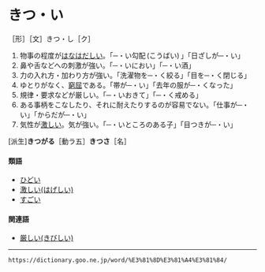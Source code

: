 # きつ・い
［形］［文］きつ・し［ク］
1.  物事の程度が[はなはだしい](はなはだしい（甚だしい）)。「─・い勾配 (こうばい) 」「日ざしが─・い」
2.  鼻や舌などへの刺激が強い。「─・いにおい」「─・い酒」
3.  力の入れ方・加わり方が強い。「洗濯物を─・く絞る」「目を─・く閉じる」
4.  ゆとりがなく、[窮屈](きゅうくつ（窮屈）)である。「帯が─・い」「去年の服が─・くなった」
5.  規律・要求などが厳しい。「─・いおきて」「─・く戒める」
6.  ある事柄をこなしたり、それに耐えたりするのが容易でない。「仕事が─・い」「からだが─・い」
7.  気性が[激しい](はげし（激し）)。気が強い。「─・いところのある子」「目つきが─・い」
    

\[派生\]**きつがる**［動ラ五］**きつさ**［名］

#### 類語

-   [ひどい](https://dictionary.goo.ne.jp/word/%E9%85%B7%E3%81%84/#jn-185839)
-   [激しい(はげしい)](はげし（激し）)
-   [すごい](https://dictionary.goo.ne.jp/word/%E5%87%84%E3%81%84/#jn-118076)

#### 関連語

-   [厳しい(きびしい)](https://dictionary.goo.ne.jp/word/%E5%8E%B3%E3%81%97%E3%81%84/#jn-53559)

---
`https://dictionary.goo.ne.jp/word/%E3%81%8D%E3%81%A4%E3%81%84/`